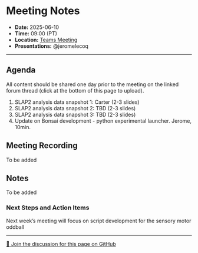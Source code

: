 # Meeting Notes
- **Date:** 2025-06-10
- **Time:** 09:00 (PT)
- **Location:** [Teams Meeting](https://teams.microsoft.com/l/meetup-join/19%3ameeting_Y2Q3MDViNGMtOTIwMC00ZjMzLTk3MjMtYWU3MDhiMzZjYmM1%40thread.v2/0?context=%7b%22Tid%22%3a%2232669cd6-737f-4b39-8bdd-d6951120d3fc%22%2c%22Oid%22%3a%229396d18b-b5cf-4bed-98a0-1cfb7dc82663%22%7d)
- **Presentations:** @jeromelecoq
  
---

## Agenda

All content should be shared one day prior to the meeting on the linked forum thread (click at the bottom of this page to upload). 

1. SLAP2 analysis data snapshot 1: Carter (2-3 slides)
2. SLAP2 analysis data snapshot 2: TBD (2-3 slides)
3. SLAP2 analysis data snapshot 3: TBD (2-3 slides)
4. Update on Bonsai development - python experimental launcher. Jerome, 10min.  

## Meeting Recording

To be added 

## Notes

To be added

### Next Steps and Action Items

Next week’s meeting will focus on script development for the sensory motor oddball

<!-- DISCUSSION_LINK_START -->
<div class="discussion-link">
    <hr>
    <p>
        <a href="https://github.com/AllenNeuralDynamics/openscope-community-predictive-processing/discussions/88" target="_blank">
            💬 Join the discussion for this page on GitHub
        </a>
    </p>
</div>
<!-- DISCUSSION_LINK_END -->
